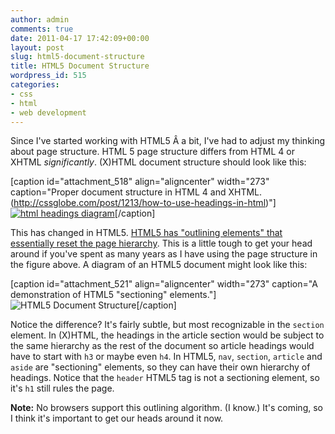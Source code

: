 ```yaml
---
author: admin
comments: true
date: 2011-04-17 17:42:09+00:00
layout: post
slug: html5-document-structure
title: HTML5 Document Structure
wordpress_id: 515
categories:
- css
- html
- web development
---
```


Since I've started working with HTML5 Â a bit, I've had to adjust my thinking about page structure. HTML 5 page structure differs from HTML 4 or XHTML _significantly_. (X)HTML document structure should look like this:<!-- more -->

[caption id="attachment_518" align="aligncenter" width="273" caption="Proper document structure in HTML 4 and XHTML. (http://cssglobe.com/post/1213/how-to-use-headings-in-html)"][![html headings diagram](http://anthonygthomas.com/wp-content/uploads/2011/04/headings-273x300.gif)](http://cssglobe.com/post/1213/how-to-use-headings-in-html)[/caption]

This has changed in HTML5. [HTML5 has "outlining elements" that essentially reset the page hierarchy](http://dev.opera.com/articles/view/new-structural-elements-in-html5/). This is a little tough to get your head around if you've spent as many years as I have using the page structure in the figure above. A diagram of an HTML5 document might look like this:

[caption id="attachment_521" align="aligncenter" width="273" caption="A demonstration of HTML5 "sectioning" elements."]![HTML5 Document Structure](http://anthonygthomas.com/wp-content/uploads/2011/04/html5.png)[/caption]

Notice the difference? It's fairly subtle, but most recognizable in the `section` element. In (X)HTML, the headings in the article section would be subject to the same hierarchy as the rest of the document so article headings would have to start with `h3` or maybe even `h4`. In HTML5, `nav`, `section`, `article` and `aside` are "sectioning" elements, so they can have their own hierarchy of headings. Notice that the `header` HTML5 tag is not a sectioning element, so it's `h1` still rules the page.

**Note:** No browsers support this outlining algorithm. (I know.) It's coming, so I think it's important to get our heads around it now.
